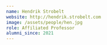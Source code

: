 ```yaml
---
name: Hendrik Strobelt
website: http://hendrik.strobelt.com
image: /assets/people/hen.jpg
role: Affiliated Professor
alumni_since: 2021
---
```

